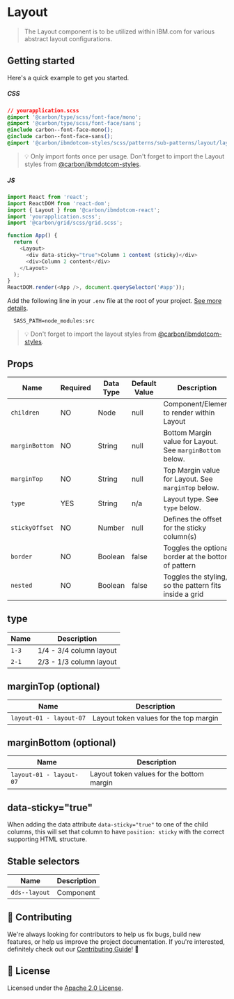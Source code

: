 # Layout

> The Layout component is to be utilized within IBM.com for various abstract
> layout configurations.

## Getting started

Here's a quick example to get you started.

##### CSS

```css
// yourapplication.scss
@import '@carbon/type/scss/font-face/mono';
@import '@carbon/type/scss/font-face/sans';
@include carbon--font-face-mono();
@include carbon--font-face-sans();
@import '@carbon/ibmdotcom-styles/scss/patterns/sub-patterns/layout/layout';
```

> 💡 Only import fonts once per usage. Don't forget to import the Layout styles
> from
> [@carbon/ibmdotcom-styles](https://github.com/carbon-design-system/ibm-dotcom-library/blob/master/packages/styles).

##### JS

```javascript
import React from 'react';
import ReactDOM from 'react-dom';
import { Layout } from '@carbon/ibmdotcom-react';
import 'yourapplication.scss';
import '@carbon/grid/scss/grid.scss';

function App() {
  return (
    <Layout>
      <div data-sticky="true">Column 1 content (sticky)</div>
      <div>Column 2 content</div>
    </Layout>
  );
}
ReactDOM.render(<App />, document.querySelector('#app'));
```

Add the following line in your `.env` file at the root of your project.
[See more details](https://github.com/carbon-design-system/ibm-dotcom-library/tree/master/packages/styles#usage).

```
  SASS_PATH=node_modules:src
```

> 💡 Don't forget to import the layout styles from
> [@carbon/ibmdotcom-styles](https://github.com/carbon-design-system/ibm-dotcom-library/blob/master/packages/styles).

## Props

| Name           | Required | Data Type | Default Value | Description                                               |
| -------------- | -------- | --------- | ------------- | --------------------------------------------------------- |
| `children`     | NO       | Node      | null          | Component/Element to render within Layout                 |
| `marginBottom` | NO       | String    | null          | Bottom Margin value for Layout. See `marginBottom` below. |
| `marginTop`    | NO       | String    | null          | Top Margin value for Layout. See `marginTop` below.       |
| `type`         | YES      | String    | n/a           | Layout type. See `type` below.                            |
| `stickyOffset` | NO       | Number    | null          | Defines the offset for the sticky column(s)               |
| `border`       | NO       | Boolean   | false         | Toggles the optional border at the bottom of pattern      |
| `nested`       | NO       | Boolean   | false         | Toggles the styling, so the pattern fits inside a grid    |

## type

| Name  | Description             |
| ----- | ----------------------- |
| `1-3` | 1/4 - 3/4 column layout |
| `2-1` | 2/3 - 1/3 column layout |

## marginTop (optional)

| Name                    | Description                            |
| ----------------------- | -------------------------------------- |
| `layout-01 - layout-07` | Layout token values for the top margin |

## marginBottom (optional)

| Name                    | Description                               |
| ----------------------- | ----------------------------------------- |
| `layout-01 - layout-07` | Layout token values for the bottom margin |

## data-sticky="true"

When adding the data attribute `data-sticky="true"` to one of the child columns,
this will set that column to have `position: sticky` with the correct supporting
HTML structure.

## Stable selectors

| Name          | Description |
| ------------- | ----------- |
| `dds--layout` | Component   |

## 🙌 Contributing

We're always looking for contributors to help us fix bugs, build new features,
or help us improve the project documentation. If you're interested, definitely
check out our
[Contributing Guide](https://github.com/carbon-design-system/ibm-dotcom-library/blob/master/.github/CONTRIBUTING.md)!
👀

## 📝 License

Licensed under the
[Apache 2.0 License](https://github.com/carbon-design-system/ibm-dotcom-library/blob/master/LICENSE).
